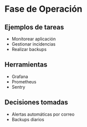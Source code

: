 # Fase de Operación

## Ejemplos de tareas
- Monitorear aplicación
- Gestionar incidencias
- Realizar backups

## Herramientas
- Grafana
- Prometheus
- Sentry

## Decisiones tomadas
- Alertas automáticas por correo
- Backups diarios
